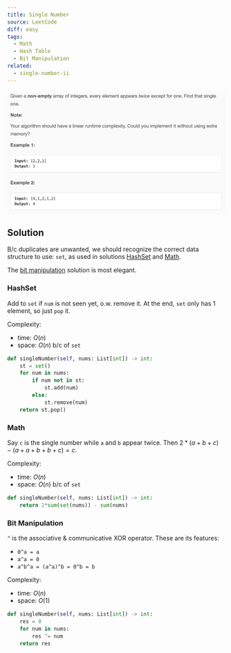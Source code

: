 ```yaml
---
title: Single Number
source: LeetCode
diff: easy
tags:
  - Math
  - Hash Table
  - Bit Manipulation
related:
  - single-number-ii
---
```


<img class="medium-zoom" src="/algo/single-number.png" alt="https://leetcode.com/problems/single-number">

## Solution

B/c duplicates are unwanted, we should recognize the correct data structure to use: `set`, as used in solutions [HashSet](#hashset) and [Math](#math).

The [bit manipulation](#bit-manipulation) solution is most elegant.

### HashSet

Add to `set` if `num` is not seen yet, o.w. remove it. At the end, `set` only has 1 element, so just `pop` it.

Complexity:

- time: $O(n)$
- space: $O(n)$ b/c of `set`

```py
def singleNumber(self, nums: List[int]) -> int:
    st = set()
    for num in nums:
        if num not in st:
            st.add(num)
        else:
            st.remove(num)
    return st.pop()
```

### Math

Say `c` is the single number while `a` and `b` appear twice. Then $2*(a+b+c)−(a+a+b+b+c)=c$.

Complexity:

- time: $O(n)$
- space: $O(n)$ b/c of `set`

```py
def singleNumber(self, nums: List[int]) -> int:
    return 2*sum(set(nums)) - sum(nums)
```

### Bit Manipulation

`^` is the associative & communicative XOR operator. These are its features:

- `0^a = a`
- `a^a = 0`
- `a^b^a = (a^a)^b = 0^b = b`

Complexity:

- time: $O(n)$
- space: $O(1)$

```py
def singleNumber(self, nums: List[int]) -> int:
    res = 0
    for num in nums:
        res ^= num
    return res
```
